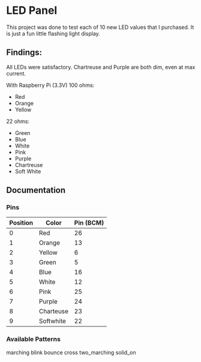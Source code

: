 # LED Panel

This project was done to test each of 10 new LED values that I purchased. It is just a fun little flashing light display.

## Findings:

All LEDs were satisfactory. Chartreuse and Purple are both dim, even at max current.

With Raspberry Pi (3.3V)
100 ohms:

- Red
- Orange
- Yellow

22 ohms:

- Green
- Blue
- White
- Pink
- Purple
- Chartreuse
- Soft White

## Documentation

### Pins

| Position | Color     | Pin (BCM) |
| -------- | --------- | --------- |
| 0        | Red       | 26        |
| 1        | Orange    | 13        |
| 2        | Yellow    | 6         |
| 3        | Green     | 5         |
| 4        | Blue      | 16        |
| 5        | White     | 12        |
| 6        | Pink      | 25        |
| 7        | Purple    | 24        |
| 8        | Charteuse | 23        |
| 9        | Softwhite | 22        |

### Available Patterns

marching
blink
bounce
cross
two_marching
solid_on
